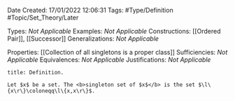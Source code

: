 <div class="topSpace"></div>

Date Created: 17/01/2022 12:06:31
Tags: #Type/Definition #Topic/Set_Theory/Later

Types: <i>Not Applicable</i>
Examples: <i>Not Applicable</i>
Constructions: [[Ordered Pair]], [[Successor]]
Generalizations: <i>Not Applicable</i>

Properties: [[Collection of all singletons is a proper class]]
Sufficiencies: <i>Not Applicable</i>
Equivalences: <i>Not Applicable</i>
Justifications: <i>Not Applicable</i>

``` ad-Definition
title: Definition.

Let $x$ be a set. The <b>singleton set of $x$</b> is the set $\l\{x\r\}\coloneqq\l\{x,x\r\}$.

```
